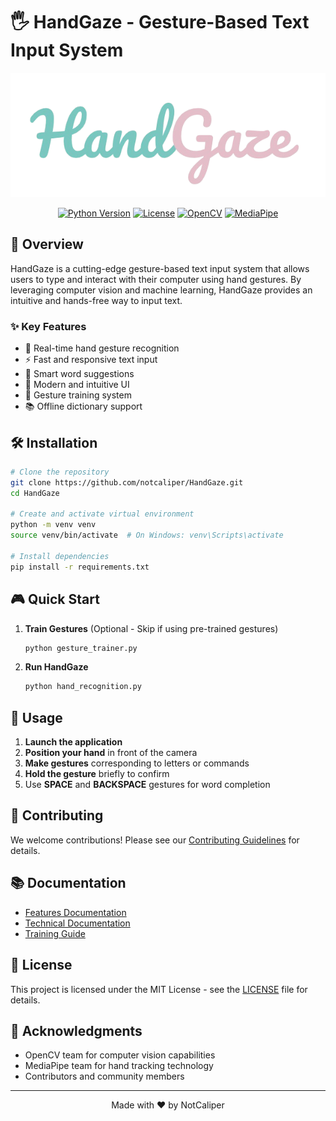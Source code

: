 # 🖐 HandGaze - Gesture-Based Text Input System

<div align="center">

![HandGaze Logo](docs/images/logo.png)

[![Python Version](https://img.shields.io/badge/python-3.11-blue.svg)](https://www.python.org/downloads/)
[![License](https://img.shields.io/badge/license-MIT-green.svg)](LICENSE)
[![OpenCV](https://img.shields.io/badge/OpenCV-4.8.0-red.svg)](https://opencv.org/)
[![MediaPipe](https://img.shields.io/badge/MediaPipe-0.10.5-orange.svg)](https://mediapipe.dev/)

</div>

## 🚀 Overview

HandGaze is a cutting-edge gesture-based text input system that allows users to type and interact with their computer using hand gestures. By leveraging computer vision and machine learning, HandGaze provides an intuitive and hands-free way to input text.

### ✨ Key Features

- 🎯 Real-time hand gesture recognition
- ⚡️ Fast and responsive text input
- 📝 Smart word suggestions
- 🎨 Modern and intuitive UI
- 🔄 Gesture training system
- 📚 Offline dictionary support

## 🛠 Installation

```bash
# Clone the repository
git clone https://github.com/notcaliper/HandGaze.git
cd HandGaze

# Create and activate virtual environment
python -m venv venv
source venv/bin/activate  # On Windows: venv\Scripts\activate

# Install dependencies
pip install -r requirements.txt
```

## 🎮 Quick Start

1. **Train Gestures** (Optional - Skip if using pre-trained gestures)
   ```bash
   python gesture_trainer.py
   ```

2. **Run HandGaze**
   ```bash
   python hand_recognition.py
   ```

## 🎯 Usage

1. **Launch the application**
2. **Position your hand** in front of the camera
3. **Make gestures** corresponding to letters or commands
4. **Hold the gesture** briefly to confirm
5. Use **SPACE** and **BACKSPACE** gestures for word completion

## 🤝 Contributing

We welcome contributions! Please see our [Contributing Guidelines](docs/CONTRIBUTING.md) for details.

## 📚 Documentation

- [Features Documentation](docs/FEATURES.md)
- [Technical Documentation](docs/README.md)
- [Training Guide](docs/TRAINING.md)

## 📝 License

This project is licensed under the MIT License - see the [LICENSE](LICENSE) file for details.

## 🙏 Acknowledgments

- OpenCV team for computer vision capabilities
- MediaPipe team for hand tracking technology
- Contributors and community members

---
<div align="center">
Made with ❤️ by NotCaliper
</div>
